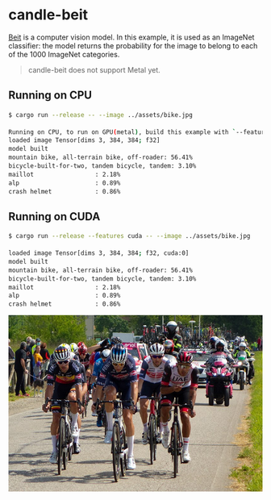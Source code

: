 # candle-beit

[Beit](https://arxiv.org/abs/2106.08254) is a computer vision model.
In this example, it is used as an ImageNet classifier: the model returns the
probability for the image to belong to each of the 1000 ImageNet categories.

> candle-beit does not support Metal yet.

## Running on CPU

```bash
$ cargo run --release -- --image ../assets/bike.jpg

Running on CPU, to run on GPU(metal), build this example with `--features metal`
loaded image Tensor[dims 3, 384, 384; f32]
model built
mountain bike, all-terrain bike, off-roader: 56.41%
bicycle-built-for-two, tandem bicycle, tandem: 3.10%
maillot                 : 2.18%
alp                     : 0.89%
crash helmet            : 0.86%
```

## Running on CUDA

```bash
$ cargo run --release --features cuda -- --image ../assets/bike.jpg

loaded image Tensor[dims 3, 384, 384; f32, cuda:0]
model built
mountain bike, all-terrain bike, off-roader: 56.41%
bicycle-built-for-two, tandem bicycle, tandem: 3.10%
maillot                 : 2.18%
alp                     : 0.89%
crash helmet            : 0.86%
```

![Leading group, Giro d'Italia 2021](../assets/bike.jpg)